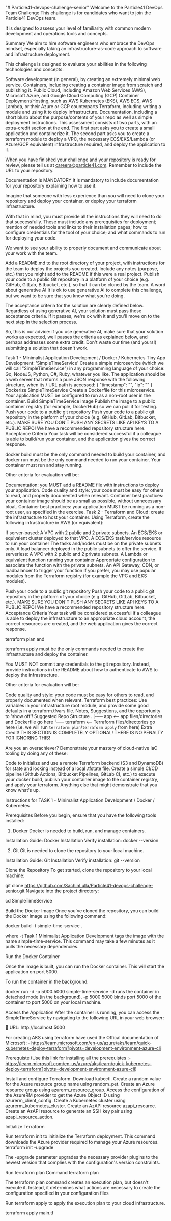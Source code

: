 "# Particle41-devops-challenge-senior" 
Welcome to the Particle41 DevOps Team Challenge
This challenge is for candidates who want to join the Particle41 DevOps team.

It is designed to assess your level of familiarity with common modern development and operations tools and concepts.

Summary
We aim to hire software engineers who embrace the DevOps mindset, especially taking an infrastructure-as-code approach to software and infrastructure deployment.

This challenge is designed to evaluate your abilities in the following technologies and concepts:

Software development (in general), by creating an extremely minimal web service.
Containers, including creating a container image from scratch and publishing it.
Public Cloud, including Amazon Web Services (AWS), Microsoft Azure, and Google Cloud Computing (GCP)
Container Deployment/Hosting, such as AWS Kubernetes (EKS), AWS ECS, AWS Lambda, or their Azure or GCP counterparts
Terraform, including writing a module and using it to deploy infrastructure.
Documentation, including a short blurb about the purpose/contents of your repo as well as simple deployment instructions.
This assessment consists of two parts, with an extra-credit section at the end. The first part asks you to create a small application and containerize it. The second part asks you to create a terraform module to deploy a VPC, the necessary ECS/EKS/Lambda (or Azure/GCP equivalent) infrastructure required, and deploy the application to it.

When you have finished your challenge and your repository is ready for review, please tell us at careers@particle41.com. Remember to include the URL to your repository.

Documentation is MANDATORY
It is mandatory to include documentation for your repository explaining how to use it.

Imagine that someone with less experience than you will need to clone your repository and deploy your container, or deploy your terraform infrastructure.

With that in mind, you must provide all the instructions they will need to do that successfully. These must include any prerequisites for deployment; mention of needed tools and links to their installation pages; how to configure credentials for the tool of your choice; and what commands to run for deploying your code.

We want to see your ability to properly document and communicate about your work with the team.

Add a README.md to the root directory of your project, with instructions for the team to deploy the projects you created. Include any notes (purpose, etc.) that you might add to the README if this were a real project.
Publish your code to a public Git repository in a platform of your choice (e.g. GitHub, GitLab, Bitbucket, etc.), so that it can be cloned by the team.
A word about generative AI
It is ok to use generative AI to complete this challenge, but we want to be sure that you know what you're doing.

The acceptance criteria for the solution are clearly defined below. Regardless of using generative AI, your solution must pass those acceptance criteria. If it passes, we're ok with it and you'll move on to the next step in the selection process.

So, this is our advice: if you use generative AI, make sure that your solution works as expected, well passes the criteria as explained below, and perhaps addresses some extra credit. Don't waste our time (and yours!) submitting a solution that doesn't work.

Task 1 - Minimalist Application Development / Docker / Kubernetes
Tiny App Development: 'SimpleTimeService'
Create a simple microservice (which we will call "SimpleTimeService") in any programming language of your choice: Go, NodeJS, Python, C#, Ruby, whatever you like.
The application should be a web server that returns a pure JSON response with the following structure, when its / URL path is accessed:
{
  "timestamp": "<current date and time>",
  "ip": "<the IP address of the visitor>"
}
Dockerize SimpleTimeService
Create a Dockerfile for this microservice.
Your application MUST be configured to run as a non-root user in the container.
Build SimpleTimeService image
Publish the image to a public container registry (for example, DockerHub) so we can pull it for testing.
Push your code to a public git repository
Push your code to a public git repository in the platform of your choice (e.g. GitHub, GitLab, Bitbucket, etc.). MAKE SURE YOU DON'T PUSH ANY SECRETS LIKE API KEYS TO A PUBLIC REPO!
We have a recommended repository structure here.
Acceptance Criteria
Your task will be considered successful if a colleague is able to build/run your container, and the application gives the correct response.

docker build must be the only command needed to build your container, and docker run must be the only command needed to run your container. Your container must run and stay running.

Other criteria for evaluation will be:

Documentation: you MUST add a README file with instructions to deploy your application.
Code quality and style: your code must be easy for others to read, and properly documented when relevant.
Container best practices: your container image should be as small as possible, without unnecessary bloat.
Container best practices: your application MUST be running as a non-root user, as specified in the exercise.
Task 2 - Terraform and Cloud: create the infrastructure to host your container.
Using Terraform, create the following infrastructure in AWS (or equivalent):

If server-based:
A VPC with 2 public and 2 private subnets.
An ECS/EKS or equivalent cluster deployed to that VPC.
A ECS/EKS task/service resource to run your container
The tasks and/nodes must be on the private subnets only.
A load balancer deployed in the public subnets to offer the service.
If serverless:
A VPC with 2 public and 2 private subnets.
A Lambda or equivalent function running your container
Appropriate configuration to associate the function with the private subnets.
An API Gateway, CDN, or loadbalancer to trigger your function
If you prefer, you may use popular modules from the Terraform registry (for example the VPC and EKS modules).

Push your code to a public git repository
Push your code to a public git repository in the platform of your choice (e.g. GitHub, GitLab, Bitbucket, etc.). MAKE SURE YOU DON'T PUSH ANY SECRETS LIKE API KEYS TO A PUBLIC REPO!
We have a recommended repository structure here.
Acceptance Criteria
Your task will be considered successful if a colleague is able to deploy the infrastructure to an appropriate cloud account, the correct resources are created, and the web application gives the correct response.

terraform plan
and

terraform apply
must be the only commands needed to create the infrastructure and deploy the container.

You MUST NOT commit any credentials to the git repository. Instead, provide instructions in the README about how to authenticate to AWS to deploy the infrastructure.

Other criteria for evaluation will be:

Code quality and style: your code must be easy for others to read, and properly documented when relevant.
Terraform best practices: Use variables in your infrastructure root module, and provide some good defaults in a terraform.tfvars file.
Notes, Suggestions, and the opportunity to 'show off'!
Suggested Repo Structure
.
├── app <-- app files/directories and Dockerfile go here
└── terraform <-- Terraform files/directories go here (i.e. we will run `terraform plan`/`terraform apply` from here)
Extra Credit!
THIS SECTION IS COMPLETELY OPTIONAL! THERE IS NO PENALTY FOR IGNORING THIS!

Are you an overachiever? Demonstrate your mastery of cloud-native IaC tooling by doing any of these:

Code to initialize and use a remote Terraform backend (S3 and DynamoDB) for state and locking instead of a local .tfstate file.
Create a simple CI/CD pipeline (Github Actions, Bitbucket Pipelines, GitLab CI, etc.) to execute your docker build, publish your container image to the container registry, and apply your terraform.
Anything else that might demonstrate that you know what's up.




Instructions for TASK 1 - Minimalist Application Development / Docker / Kubernetes


Prerequisites
Before you begin, ensure that you have the following tools installed:

1. Docker
Docker is needed to build, run, and manage containers.

Installation Guide: Docker Installation
Verify installation:
docker --version

2. Git
Git is needed to clone the repository to your local machine.

Installation Guide: Git Installation
Verify installation:
git --version



Clone the Repository
To get started, clone the repository to your local machine:

git clone https://github.com/SachinLulla/Particle41-devops-challenge-senior.git
Navigate into the project directory:

cd SimpleTimeService

Build the Docker Image
Once you've cloned the repository, you can build the Docker image using the following command:

docker build -t  simple-time-service .

where -t Task 1 Minimalist Application Development tags the image with the name simple-time-service.
This command may take a few minutes as it pulls the necessary dependencies.


Run the Docker Container

Once the image is built, you can run the Docker container. This will start the application on port 5000.

To run the container in the background:

docker run -d -p 5000:5000 simple-time-service
-d runs the container in detached mode (in the background).
-p 5000:5000 binds port 5000 of the container to port 5000 on your local machine.

Access the Application
After the container is running, you can access the SimpleTimeService by navigating to the following URL in your web browser:

📌 URL: http://localhost:5000


For creating AKS using terraform have used the Offical documentation of Microsoft :- https://learn.microsoft.com/en-us/azure/aks/learn/quick-kubernetes-deploy-terraform?pivots=development-environment-azure-cli

Prerequiste (Use this link for installing all the prerequistes :- https://learn.microsoft.com/en-us/azure/aks/learn/quick-kubernetes-deploy-terraform?pivots=development-environment-azure-cli)

Install and configure Terraform.
Download kubectl.
Create a random value for the Azure resource group name using random_pet.
Create an Azure resource group using azurerm_resource_group.
Access the configuration of the AzureRM provider to get the Azure Object ID using azurerm_client_config.
Create a Kubernetes cluster using azurerm_kubernetes_cluster.
Create an AzAPI resource azapi_resource.
Create an AzAPI resource to generate an SSH key pair using azapi_resource_action.


Initialize Terraform

Run terraform init to initialize the Terraform deployment. This command downloads the Azure provider required to manage your Azure resources.
terraform init -upgrade

The -upgrade parameter upgrades the necessary provider plugins to the newest version that complies with the configuration's version constraints.

Run terraform plan Command
terraform plan

The terraform plan command creates an execution plan, but doesn't execute it. Instead, it determines what actions are necessary to create the configuration specified in your configuration files

Run terraform apply to apply the execution plan to your cloud infrastructure.

terraform apply main.tf


